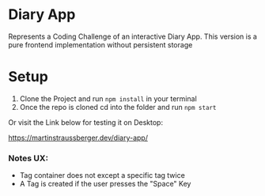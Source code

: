 # Diary App

Represents a Coding Challenge of an interactive Diary App. This version is a pure frontend implementation without persistent storage

# Setup

1. Clone the Project and run `npm install` in your terminal
2. Once the repo is cloned cd into the folder and run `npm start`

Or visit the Link below for testing it on Desktop:

https://martinstraussberger.dev/diary-app/

### Notes UX:

- Tag container does not except a specific tag twice
- A Tag is created if the user presses the "Space" Key
